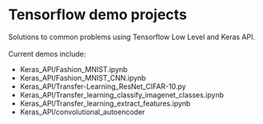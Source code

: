 # Tensorflow demo projects
Solutions to common problems using Tensorflow Low Level and Keras API. <br> <br>
Current demos include:
 * Keras_API/Fashion_MNIST.ipynb
 * Keras_API/Fashion_MNIST_CNN.ipynb
 * Keras_API/Transfer-Learning_ResNet_CIFAR-10.py
 * Keras_API/Transfer_learning_classify_imagenet_classes.ipynb
 * Keras_API/Transfer_learning_extract_features.ipynb
 * Keras_API/convolutional_autoencoder
